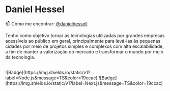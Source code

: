 # Daniel Hessel

📫  Como me encontrar: [@danielhessell](https://www.instagram.com/danielhessell/)
<br/>

Tenho como objetivo tornar as tecnologias utilizadas por grandes empresas acessíveis ao público em geral, principalmente para levá-las às pequenas cidades por meio de projetos simples e complexos com alta escalabilidade, a fim de manter a valorização do mercado e transformar o mundo por meio da tecnologia.

<br/>
![Badge](https://img.shields.io/static/v1?label=Node.js&message=TS&color=19ccac)
![Badge](https://img.shields.io/static/v1?label=Next.js&message=TS&color=19ccac)
